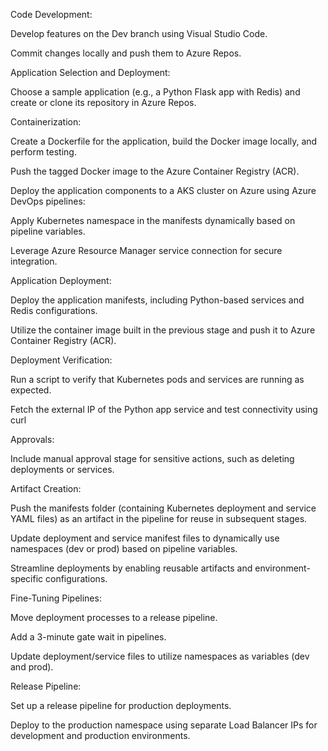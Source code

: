 Code Development:​

Develop features on the Dev branch using Visual Studio Code.​

Commit changes locally and push them to Azure Repos.​

Application Selection and Deployment:​

Choose a sample application (e.g., a Python Flask app with Redis) and create or clone its repository in Azure Repos.​

Containerization:​

Create a Dockerfile for the application, build the Docker image locally, and perform testing.​

Push the tagged Docker image to the Azure Container Registry (ACR).​

Deploy the application components to a AKS cluster on Azure using Azure DevOps pipelines:​

Apply Kubernetes namespace in the manifests dynamically based on pipeline variables.​

Leverage Azure Resource Manager service connection for secure integration.​

Application Deployment:​

Deploy the application manifests, including Python-based services and Redis configurations.​

Utilize the container image built in the previous stage and push it to Azure Container Registry (ACR).​

Deployment Verification:​

Run a script to verify that Kubernetes pods and services are running as expected.​

Fetch the external IP of the Python app service and test connectivity using curl​

Approvals:​

Include manual approval stage for sensitive actions, such as deleting deployments or services.​

Artifact Creation:​

Push the manifests folder (containing Kubernetes deployment and service YAML files) as an artifact in the pipeline for reuse in subsequent stages.​

Update deployment and service manifest files to dynamically use namespaces (dev or prod) based on pipeline variables.​

Streamline deployments by enabling reusable artifacts and environment-specific configurations.​

Fine-Tuning Pipelines:​

Move deployment processes to a release pipeline.​

Add a 3-minute gate wait in pipelines.​

Update deployment/service files to utilize namespaces as variables (dev and prod).​

Release Pipeline:​

Set up a release pipeline for production deployments.​

Deploy to the production namespace using separate Load Balancer IPs for development and production environments.​